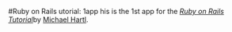 
#Ruby on Rails utorial: 1app
his is the 1st app for the [*Ruby on Rails Tutorial*](http://railstutorial.org/)by [Michael Hartl](http://michaelhartl.com).